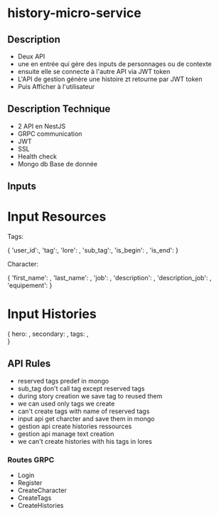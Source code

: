 # history-micro-service

## Description 

- Deux API
- une en entrée qui gère des inputs de personnages ou de contexte
- ensuite elle se connecte à l'autre API via JWT token 
- L'API de gestion génère une histoire zt retourne par JWT token
- Puis Afficher à l'utilisateur

## Description Technique 

- 2 API en NestJS
- GRPC communication
- JWT 
- SSL
- Health check
- Mongo db Base de donnée 

## Inputs
# Input Resources

Tags:

{
    'user_id':<number>,
    'tag':<string>,
    'lore': <string>,
    'sub_tag':<boolean>,
    'is_begin': <boolean>,
    'is_end': <boolean>
}

Character:

{
    'first_name': <string>,
    'last_name': <string>,
    'job': <string>,
    'description': <string>,
    'description_job': <string>,
    'equipement': <List>
}

# Input Histories

{
    hero: <number>,
    secondary: <number>, 
    tags: <List>,        
}

## API Rules

- reserved tags predef in mongo 
- sub_tag don't call tag except reserved tags  
- during story creation we save tag to reused them
- we can used only tags we create 
- can't create tags with name of reserved tags
- input api get charcter and save them in mongo
- gestion api create histories ressources 
- gestion api manage text creation 
- we can't create histories with his tags in lores   

### Routes GRPC

- Login
- Register
- CreateCharacter
- CreateTags
- CreateHistories
